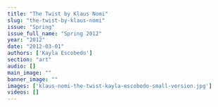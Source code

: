 ```yaml
---
title: "The Twist by Klaus Nomi"
slug: "the-twist-by-klaus-nomi"
issue: "Spring"
issue_full_name: "Spring 2012"
year: "2012"
date: "2012-03-01"
authors: ['Kayla Escobedo']
section: "art"
audio: []
main_image: ""
banner_image: ""
images: ['klaus-nomi-the-twist-kayla-escobedo-small-version.jpg']
videos: []
---
```

